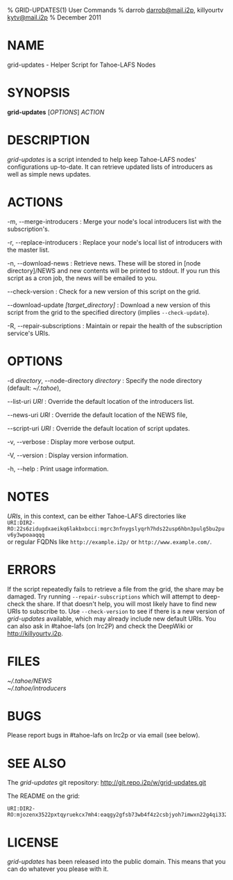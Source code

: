 % GRID-UPDATES(1) User Commands
% darrob <darrob@mail.i2p>, killyourtv <kytv@mail.i2p>
% December 2011

NAME
====

grid-updates - Helper Script for Tahoe-LAFS Nodes

SYNOPSIS
========

**grid-updates** [*OPTIONS*] *ACTION*

DESCRIPTION
===========

*grid-updates* is a script intended to help keep Tahoe-LAFS nodes'
configurations up-to-date.  It can retrieve updated lists of introducers as
well as simple news updates.

ACTIONS
=======

-m, \--merge-introducers
:   Merge your node's local introducers list with the subscription's.

-r, \--replace-introducers
:   Replace your node's local list of introducers with the master list.

-n, \--download-news
:   Retrieve news. These will be stored in [node directory]/NEWS and new
	contents will be printed to stdout. If you run this script as a cron job,
	the news will be emailed to you.

\--check-version
:   Check for a new version of this script on the grid.

\--download-update *[target_directory]*
:   Download a new version of this script from the grid to the specified
    directory (implies `--check-update`).

-R, \--repair-subscriptions
:   Maintain or repair the health of the subscription service's URIs.

OPTIONS
=======

-d *directory*, \--node-directory *directory*
:   Specify the node directory (default: *~/.tahoe*),

\--list-uri *URI*
:   Override the default location of the introducers list.

\--news-uri *URI*
:   Override the default location of the NEWS file,

\--script-uri *URI*
:   Override the default location of script updates.

-v, \--verbose
:   Display more verbose output.

-V, \--version
:   Display version information.

-h, \--help
:   Print usage information.

NOTES
=====

*URIs*, in this context, can be either Tahoe-LAFS directories like  
`URI:DIR2-RO:22s6zidugdxaeikq6lakbxbcci:mgrc3nfnygslyqrh7hds22usp6hbn3pulg5bu2puv6y3wpoaaqqq`  
or regular FQDNs like `http://example.i2p/` or `http://www.example.com/`.

ERRORS
======

If the script repeatedly fails to retrieve a file from the grid, the share may
be damaged. Try running `--repair-subscriptions` which will attempt to
deep-check the share. If that doesn't help, you will most likely have to find
new URIs to subscribe to. Use `--check-version` to see if there is a new
version of *grid-updates* available, which may already include new default
URIs.  You can also ask in #tahoe-lafs (on Irc2P) and check the DeepWiki or
http://killyourtv.i2p.

FILES
=====

*~/.tahoe/NEWS*  
*~/.tahoe/introducers*

BUGS
====

Please report bugs in #tahoe-lafs on Irc2p or via email (see below).

SEE ALSO
========

The *grid-updates* git repository: http://git.repo.i2p/w/grid-updates.git

The README on the grid:

    URI:DIR2-RO:mjozenx3522pxtqyruekcx7mh4:eaqgy2gfsb73wb4f4z2csbjyoh7imwxn22g4qi332dgcvfyzg73a/README.html

LICENSE
=======

*grid-updates* has been released into the public domain. This means that you can
do whatever you please with it.

